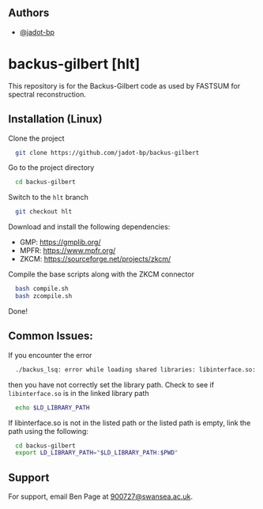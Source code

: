 
## Authors

- [@jadot-bp](https://www.github.com/jadot-bp)
# backus-gilbert [hlt]

This repository is for the Backus-Gilbert code as used by FASTSUM for spectral reconstruction.


## Installation (Linux)

Clone the project

```bash
  git clone https://github.com/jadot-bp/backus-gilbert
```

Go to the project directory

```bash
  cd backus-gilbert
```

Switch to the `hlt` branch

```bash
  git checkout hlt
```

Download and install the following dependencies: 

*  GMP: https://gmplib.org/
* MPFR: https://www.mpfr.org/ 
* ZKCM: https://sourceforge.net/projects/zkcm/

Compile the base scripts along with the ZKCM connector

```bash
  bash compile.sh
  bash zcompile.sh
```
Done!

## Common Issues:

If you encounter the error

```bash
  ./backus_lsq: error while loading shared libraries: libinterface.so: cannot open shared object file: No such file or directory
```

then you have not correctly set the library path. Check to see if `libinterface.so` is in the linked library path

```bash
  echo $LD_LIBRARY_PATH
```

If libinterface.so is not in the listed path or the listed path is empty, link the path using the following:

```bash
  cd backus-gilbert
  export LD_LIBRARY_PATH="$LD_LIBRARY_PATH:$PWD"
```

## Support

For support, email Ben Page at 900727@swansea.ac.uk.


